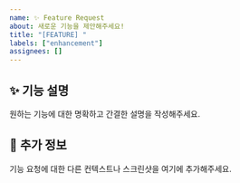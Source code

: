 ```yaml
---
name: ✨ Feature Request
about: 새로운 기능을 제안해주세요!
title: "[FEATURE] "
labels: ["enhancement"]
assignees: []
---
```


## ✨ 기능 설명
원하는 기능에 대한 명확하고 간결한 설명을 작성해주세요.

## 📝 추가 정보
기능 요청에 대한 다른 컨텍스트나 스크린샷을 여기에 추가해주세요.